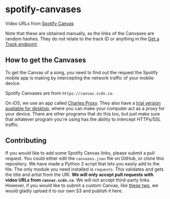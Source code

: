 # spotify-canvases

Video URLs from [Spotify Canvas](https://canvas.spotify.com/en-us)

Note that these are obtained manually, as the links of the Canvases are random hashes. They do not relate to the track ID or anything in the [Get a Track endpoint](https://developer.spotify.com/documentation/web-api/reference/tracks/get-track/).

## How to get the Canvases

To get the Canvas of a song, you need to find out the request the Spotify mobile app is making by intercepting the network traffic of your mobile device.

Spotify Canvases are from `https://canvaz.scdn.co`.

On iOS, we use an app called [Charles Proxy](https://apps.apple.com/us/app/charles-proxy/id1134218562). They also have a [trial version available for desktop](https://www.charlesproxy.com/), where you can make your computer act as a proxy for your device. There are other programs that do this too, but just make sure that whatever program you're using has the ability to intercept HTTPs/SSL traffic.

## Contributing

If you would like to add some Spotify Canvas links, please submit a pull request. You could either edit the `canvases.json` file on GitHub, or clone this repository. We have made a Python 3 script that lets you easily add to the file. The only module you need installed is `requests`. This validates and gets the title and artist from the URI. **We will only accept pull requests with video URLs from `canvaz.scdn.co`**. We will not accept third-party links. However, if you would like to submit a custom Canvas, like [these two](https://github.com/kywagaha/spotify-canvases/blob/2b8ef20f3efb5dfa5907b5bc984952aa5d54df89/canvases.json#L729-L740), we would gladly upload it to our own S3 and publish it here.

